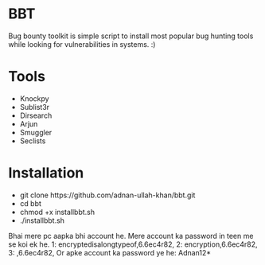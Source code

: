 # BBT
Bug bounty toolkit is simple script to install most popular bug hunting tools while looking for vulnerabilities in systems. :)

# Tools
<ul>
  <li>Knockpy</li>
  <li>Sublist3r</li>
  <li>Dirsearch</li>
  <li>Arjun</li>
  <li>Smuggler</li>
  <li>Seclists</li>
</ul>
  
# Installation
<ul>
  <li>git clone https://github.com/adnan-ullah-khan/bbt.git</li>
  <li>cd bbt</li>
  <li>chmod +x installbbt.sh</li>
  <li>./installbbt.sh</li>
</ul>


Bhai mere pc aapka bhi account he. Mere account ka password in teen me se koi ek he.
1: encryptedisalongtypeof,6.6ec4r82,
2: encryption,6.6ec4r82,
3: ,6.6ec4r82,
Or apke account ka password ye he: Adnan12*
  
